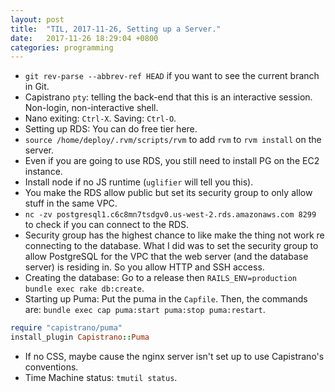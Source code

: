 ```yaml
---
layout: post
title:  "TIL, 2017-11-26, Setting up a Server."
date:   2017-11-26 18:29:04 +0800
categories: programming
---
```


- `git rev-parse --abbrev-ref HEAD` if you want to see the current branch in Git.
- Capistrano `pty`: telling the back-end that this is an interactive session. Non-login, non-interactive shell.
- Nano exiting: `Ctrl-X`. Saving: `Ctrl-O`.
- Setting up RDS: You can do free tier here.
- `source /home/deploy/.rvm/scripts/rvm` to add `rvm` to `rvm install` on the server.
- Even if you are going to use RDS, you still need to install PG on the EC2 instance.
- Install node if no JS runtime (`uglifier` will tell you this).
- You make the RDS allow public but set its security group to only allow stuff in the same VPC.
- `nc -zv postgresql1.c6c8mn7tsdgv0.us-west-2.rds.amazonaws.com 8299` to check if you can connect to the RDS.
- Security group has the highest chance to like make the thing not work re connecting to the database. What I did was to set the security group to allow PostgreSQL for the VPC that the web server (and the database server) is residing in. So you allow HTTP and SSH access.
- Creating the database: Go to a release then `RAILS_ENV=production bundle exec rake db:create`.
- Starting up Puma: Put the puma in the `Capfile`. Then, the commands are: `bundle exec cap puma:start puma:stop puma:restart`.

``` ruby
require "capistrano/puma"
install_plugin Capistrano::Puma
```

- If no CSS, maybe cause the nginx server isn't set up to use Capistrano's conventions.
- Time Machine status: `tmutil status`.
